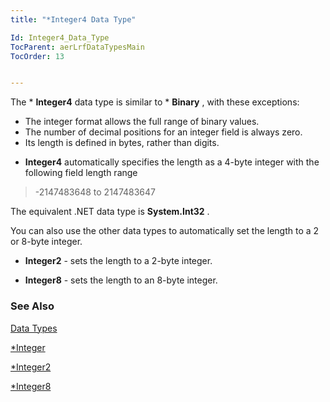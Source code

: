 ```yaml
---
title: "*Integer4 Data Type"

Id: Integer4_Data_Type
TocParent: aerLrfDataTypesMain
TocOrder: 13


---
```


The * **Integer4** data type is similar to * **Binary** , with these exceptions: 

- The integer format allows the full range of binary values.
- The number of decimal positions for an integer field is always zero.
- Its length is defined in bytes, rather than digits.

* **Integer4** automatically specifies the length as a 4-byte integer with the following field length range 
<blockquote dir="ltr">

-2147483648 to 2147483647 
</blockquote>

The equivalent .NET data type is **System.Int32** .

You can also use the other data types to automatically set the length to a 2 or 8-byte integer. 

* **Integer2** - sets the length to a 2-byte integer.

* **Integer8** - sets the length to an 8-byte integer. 

### See Also
[Data Types](aerLrfDataTypesMain.html)

[*Integer](Integer_Data_Type.html)

[*Integer2](Integer2_data_type.html)

[*Integer8](Integer8_Data_Type.html) 
